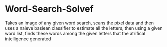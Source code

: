 # Word-Search-Solvef
Takes an image of any given word search, scans the pixel data and then uses a naieve basiean classifier to estimate all the letters, then using a given word list, finds these words among the given letters that the atrifical intelligence generated
